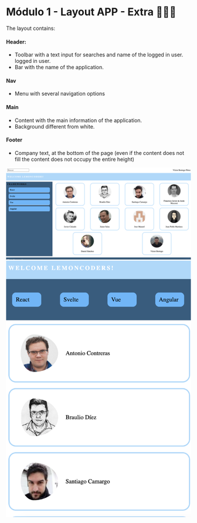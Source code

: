 # Módulo 1 - Layout APP - Extra 🍋🍋🍋

The layout contains:

#### Header:

- Toolbar with a text input for searches and name of the logged in user.
  logged in user.
- Bar with the name of the application.

#### Nav

- Menu with several navigation options

#### Main

- Content with the main information of the application.
- Background different from white.

#### Footer

- Company text, at the bottom of the page (even if the content does not fill the
  content does not occupy the entire height)

![Desktop Layout](/final_front/layout_desktop.png)
![Mobile Layout](/final_front/layout_mobile.png)
